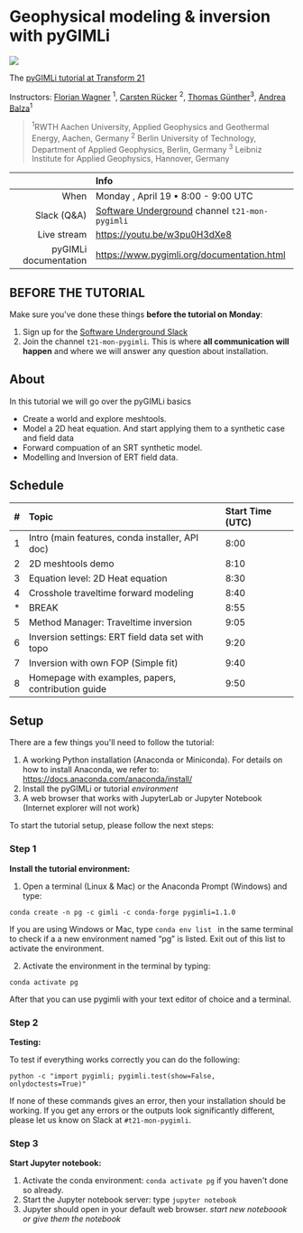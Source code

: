 # Geophysical modeling & inversion with pyGIMLi

![](https://i.imgur.com/J5ukNhT.png)


The [pyGIMLi tutorial at Transform 21](http://schedule.softwareunderground.org/)

Instructors:
[Florian Wagner]("") <sup>1</sup>, [Carsten Rücker]("") <sup>2</sup>, [Thomas Günther]("")<sup>3</sup>, [Andrea Balza]("")<sup>1</sup>

> <sup>1</sup>RWTH Aachen University, Applied Geophysics and Geothermal Energy, Aachen, Germany
> <sup>2</sup> Berlin University of Technology, Department of Applied Geophysics, Berlin, Germany
> <sup>3</sup> Leibniz Institute for Applied Geophysics, Hannover, Germany

|         | Info |
|--------:|:-----|
| When | Monday , April 19 • 8:00 - 9:00 UTC |
| Slack (Q&A) | [Software Underground](https://softwareunderground.org/) channel `t21-mon-pygimli` |
| Live stream | https://youtu.be/w3pu0H3dXe8 |
| pyGIMLi documentation | https://www.pygimli.org/documentation.html |


## BEFORE THE TUTORIAL

Make sure you've done these things **before the tutorial on Monday**:

1. Sign up for the [Software Underground Slack](https://softwareunderground.org/slack)
1. Join the channel `t21-mon-pygimli`. This is where **all communication will
   happen** and where we will answer any question about installation.

## About

In this tutorial we will go over the pyGIMLi basics
* Create a world and explore meshtools.
* Model a 2D heat equation. 
And start applying them to a synthetic case and field data
* Forward compuation of an SRT synthetic model.
* Modelling and Inversion of ERT field data.

## Schedule 

|  #  | Topic  | Start Time (UTC) | 
|--:|:-----|:-------|
| 1 |Intro (main features, conda installer, API doc)| 8:00
| 2 | 2D meshtools demo | 8:10
| 3| Equation level: 2D Heat equation | 8:30
| 4|    Crosshole traveltime forward modeling| 8:40
| * | BREAK | 8:55
| 5 | Method Manager: Traveltime inversion| 9:05
| 6 | Inversion settings: ERT field data set with topo| 9:20
| 7 | Inversion with own FOP (Simple fit) |9:40
| 8 | Homepage with examples, papers, contribution guide |9:50



## Setup

There are a few things you'll need to follow the tutorial:

1. A working Python installation (Anaconda or Miniconda). For details on how to install Anaconda, we refer to: https://docs.anaconda.com/anaconda/install/
2. Install the pyGIMLi or tutorial  *environment*
3. A web browser that works with JupyterLab or Jupyter Notebook (Internet explorer will not work)

To start the tutorial setup, please follow the next steps:


### Step 1

**Install the tutorial environment:**

1. Open a terminal (Linux & Mac) or the Anaconda Prompt (Windows) and type:

```
conda create -n pg -c gimli -c conda-forge pygimli=1.1.0
```
If you are using Windows or Mac, type `conda env list ` in the same terminal to check if a a new environment named “pg” is listed. Exit out of this list to activate the environment.

2. Activate the environment in the terminal by typing: 

```
conda activate pg
```
After that you can use pygimli with your text editor of choice and a terminal.


### Step 2

**Testing:**

To test if everything works correctly you can do the following:

```
python -c "import pygimli; pygimli.test(show=False, onlydoctests=True)"
```

If none of these commands gives an error, then your installation should be working.
If you get any errors or the outputs look significantly different, please let us know on Slack at `#t21-mon-pygimli`.

### Step 3

**Start Jupyter notebook:**

1. Activate the conda environment: `conda activate pg` if you haven't done so already.
2. Start the Jupyter notebook server: type `jupyter notebook`
3. Jupyter should open in your default web browser. *start new noteboook or give them the notebook* 


